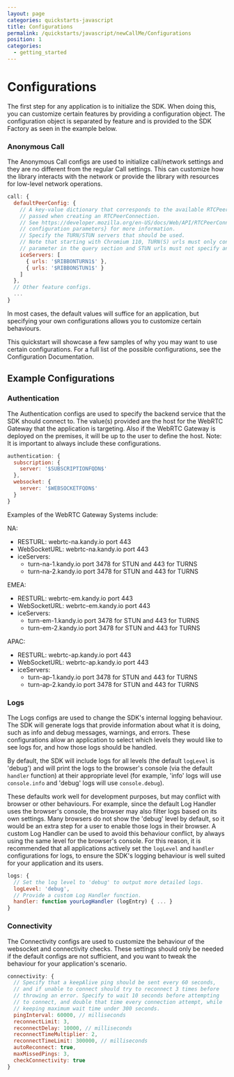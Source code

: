 ```yaml
---
layout: page
categories: quickstarts-javascript
title: Configurations
permalink: /quickstarts/javascript/newCallMe/Configurations
position: 1
categories:
  - getting_started
---
```


# Configurations

The first step for any application is to initialize the SDK. When doing this, you can customize certain features by providing a configuration object. The configuration object is separated by feature and is provided to the SDK Factory as seen in the example below.

### Anonymous Call

The Anonymous Call configs are used to initialize call/network settings and they are no different from the regular Call settings. This can customize how the library interacts with the network or provide the library with resources for low-level network operations.

```javascript
call: {
  defaultPeerConfig: {
    // A key-value dictionary that corresponds to the available RTCPeerConfiguration which is normally
    // passed when creating an RTCPeerConnection.
    // See https://developer.mozilla.org/en-US/docs/Web/API/RTCPeerConnection/RTCPeerConnection#parameters RTCPeerConnection's
    // configuration parameters} for more information.
    // Specify the TURN/STUN servers that should be used.
    // Note that starting with Chromium 110, TURN(S) urls must only contain a transport
    // parameter in the query section and STUN urls must not specify any query section.
    iceServers: [
      { urls: '$RIBBONTURN1$' },
      { urls: '$RIBBONSTUN1$' }
    ]
  },
  // Other feature configs.
  ...
}
```

In most cases, the default values will suffice for an application, but specifying your own configurations allows you to customize certain behaviours.

This quickstart will showcase a few samples of why you may want to use certain configurations. For a full list of the possible configurations, see the Configuration Documentation.

## Example Configurations

### Authentication

The Authentication configs are used to specify the backend service that the SDK should connect to. The value(s) provided are the host for the WebRTC Gateway that the application is targeting.
Also if the WebRTC Gateway is deployed on the premises, it will be up to the user to define the host.
Note: It is important to always include these configurations.

```javascript
authentication: {
  subscription: {
    server: '$SUBSCRIPTIONFQDN$'
  },
  websocket: {
    server: '$WEBSOCKETFQDN$'
  }
}
```

Examples of the WebRTC Gateway Systems include:

NA:

- RESTURL: webrtc-na.kandy.io port 443
- WebSocketURL: webrtc-na.kandy.io port 443
- iceServers:
  - turn-na-1.kandy.io port 3478 for STUN and 443 for TURNS
  - turn-na-2.kandy.io port 3478 for STUN and 443 for TURNS

EMEA:

- RESTURL: webrtc-em.kandy.io port 443
- WebSocketURL: webrtc-em.kandy.io port 443
- iceServers:
  - turn-em-1.kandy.io port 3478 for STUN and 443 for TURNS
  - turn-em-2.kandy.io port 3478 for STUN and 443 for TURNS

APAC:

- RESTURL: webrtc-ap.kandy.io port 443
- WebSocketURL: webrtc-ap.kandy.io port 443
- iceServers:
  - turn-ap-1.kandy.io port 3478 for STUN and 443 for TURNS
  - turn-ap-2.kandy.io port 3478 for STUN and 443 for TURNS

### Logs

The Logs configs are used to change the SDK's internal logging behaviour. The SDK will generate logs that provide information about what it is doing, such as info and debug messages, warnings, and errors. These configurations allow an application to select which levels they would like to see logs for, and how those logs should be handled.

By default, the SDK will include logs for all levels (the default `logLevel` is 'debug') and will print the logs to the browser's console (via the default `handler` function) at their appropriate level (for example, 'info' logs will use `console.info` and 'debug' logs will use `console.debug`).

These defaults work well for development purposes, but may conflict with browser or other behaviours. For example, since the default Log Handler uses the browser's console, the browser may also filter logs based on its own settings. Many browsers do not show the 'debug' level by default, so it would be an extra step for a user to enable those logs in their browser. A custom Log Handler can be used to avoid this behaviour conflict, by always using the same level for the browser's console. For this reason, it is recommended that all applications actively set the `logLevel` and `handler` configurations for logs, to ensure the SDK's logging behaviour is well suited for your application and its users.

```javascript
logs: {
  // Set the log level to 'debug' to output more detailed logs.
  logLevel: 'debug',
  // Provide a custom Log Handler function.
  handler: function yourLogHandler (logEntry) { ... }
}
```

### Connectivity

The Connectivity configs are used to customize the behaviour of the websocket and connectivity checks. These settings should only be needed if the default configs are not sufficient, and you want to tweak the behaviour for your application's scenario.

```javascript
connectivity: {
  // Specify that a keepAlive ping should be sent every 60 seconds,
  // and if unable to connect should try to reconnect 3 times before
  // throwing an error. Specify to wait 10 seconds before attempting
  // to connect, and double that time every connection attempt, while
  // keeping maximum wait time under 300 seconds.
  pingInterval: 60000, // milliseconds
  reconnectLimit: 3,
  reconnectDelay: 10000, // milliseconds
  reconnectTimeMultiplier: 2,
  reconnectTimeLimit: 300000, // milliseconds
  autoReconnect: true,
  maxMissedPings: 3,
  checkConnectivity: true
}
```

